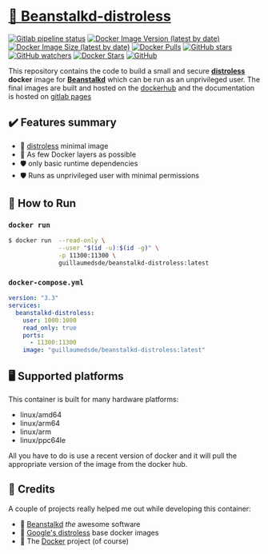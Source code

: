 # [🐋 Beanstalkd-distroless](https://github.com/guillaumedsde/beanstalkd-distroless)

[![Gitlab pipeline status](https://img.shields.io/gitlab/pipeline/guillaumedsde/beanstalkd-distroless)](https://guillaumedsde.gitlab.io/beanstalkd-distroless/)
[![Docker Image Version (latest by date)](https://img.shields.io/docker/v/guillaumedsde/beanstalkd-distroless)](https://hub.docker.com/r/guillaumedsde/beanstalkd-distroless/tags)
[![Docker Image Size (latest by date)](https://img.shields.io/docker/image-size/guillaumedsde/beanstalkd-distroless)](https://hub.docker.com/r/guillaumedsde/beanstalkd-distroless)
[![Docker Pulls](https://img.shields.io/docker/pulls/guillaumedsde/beanstalkd-distroless)](https://hub.docker.com/r/guillaumedsde/beanstalkd-distroless)
[![GitHub stars](https://img.shields.io/github/stars/guillaumedsde/beanstalkd-distroless?label=Github%20stars)](https://github.com/guillaumedsde/beanstalkd-distroless)
[![GitHub watchers](https://img.shields.io/github/watchers/guillaumedsde/beanstalkd-distroless?label=Github%20Watchers)](https://github.com/guillaumedsde/beanstalkd-distroless)
[![Docker Stars](https://img.shields.io/docker/stars/guillaumedsde/beanstalkd-distroless)](https://hub.docker.com/r/guillaumedsde/beanstalkd-distroless)
[![GitHub](https://img.shields.io/github/license/guillaumedsde/beanstalkd-distroless)](https://github.com/guillaumedsde/beanstalkd-distroless/blob/master/LICENSE.md)

This repository contains the code to build a small and secure **[distroless](https://github.com/GoogleContainerTools/distroless)** **docker** image for **[Beanstalkd](https://github.com/beanstalkd/beanstalkd)** which can be run as an unprivileged user.
The final images are built and hosted on the [dockerhub](https://hub.docker.com/r/guillaumedsde/beanstalkd-distroless) and the documentation is hosted on [gitlab pages](https://guillaumedsde.gitlab.io/beanstalkd-distroless/)

## ✔️ Features summary

- 🥑 [distroless](https://github.com/GoogleContainerTools/distroless) minimal image
- 🤏 As few Docker layers as possible
- 🛡️ only basic runtime dependencies
- 🛡️ Runs as unprivileged user with minimal permissions

## 🏁 How to Run

### `docker run`

```bash
$ docker run  --read-only \
              --user "$(id -u):$(id -g)" \
              -p 11300:11300 \
              guillaumedsde/beanstalkd-distroless:latest
```

### `docker-compose.yml`

```yaml
version: "3.3"
services:
  beanstalkd-distroless:
    user: 1000:1000
    read_only: true
    ports:
      - 11300:11300
    image: "guillaumedsde/beanstalkd-distroless:latest"
```

## 🖥️ Supported platforms

This container is built for many hardware platforms:

- linux/amd64
- linux/arm64
- linux/arm
- linux/ppc64le

All you have to do is use a recent version of docker and it will pull the appropriate version of the image from the docker hub.

## 🙏 Credits

A couple of projects really helped me out while developing this container:

- 💽 [Beanstalkd](https://github.com/beanstalkd/beanstalkd) _the_ awesome software
- 🥑 [Google's distroless](https://github.com/GoogleContainerTools/distroless) base docker images
- 🐋 The [Docker](https://github.com/docker) project (of course)
